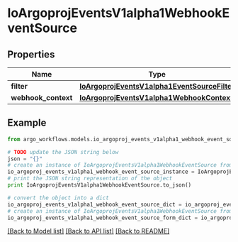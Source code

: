 # IoArgoprojEventsV1alpha1WebhookEventSource


## Properties

Name | Type | Description | Notes
------------ | ------------- | ------------- | -------------
**filter** | [**IoArgoprojEventsV1alpha1EventSourceFilter**](IoArgoprojEventsV1alpha1EventSourceFilter.md) |  | [optional] 
**webhook_context** | [**IoArgoprojEventsV1alpha1WebhookContext**](IoArgoprojEventsV1alpha1WebhookContext.md) |  | [optional] 

## Example

```python
from argo_workflows.models.io_argoproj_events_v1alpha1_webhook_event_source import IoArgoprojEventsV1alpha1WebhookEventSource

# TODO update the JSON string below
json = "{}"
# create an instance of IoArgoprojEventsV1alpha1WebhookEventSource from a JSON string
io_argoproj_events_v1alpha1_webhook_event_source_instance = IoArgoprojEventsV1alpha1WebhookEventSource.from_json(json)
# print the JSON string representation of the object
print IoArgoprojEventsV1alpha1WebhookEventSource.to_json()

# convert the object into a dict
io_argoproj_events_v1alpha1_webhook_event_source_dict = io_argoproj_events_v1alpha1_webhook_event_source_instance.to_dict()
# create an instance of IoArgoprojEventsV1alpha1WebhookEventSource from a dict
io_argoproj_events_v1alpha1_webhook_event_source_form_dict = io_argoproj_events_v1alpha1_webhook_event_source.from_dict(io_argoproj_events_v1alpha1_webhook_event_source_dict)
```
[[Back to Model list]](../README.md#documentation-for-models) [[Back to API list]](../README.md#documentation-for-api-endpoints) [[Back to README]](../README.md)


